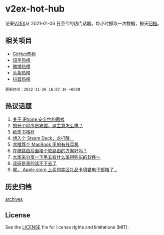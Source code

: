 # v2ex-hot-hub

 记录[V2EX](https://www.v2ex.com/)从 2021-01-06 日至今的热门话题。每小时抓取一次数据，按天[归档](archives)。
 
 ## 相关项目

- [GitHub热榜](https://github.com/lonnyzhang423/github-hot-hub)
- [知乎热榜](https://github.com/lonnyzhang423/zhihu-hot-hub)
- [微博热榜](https://github.com/lonnyzhang423/weibo-hot-hub)
- [头条热榜](https://github.com/lonnyzhang423/toutiao-hot-hub)
- [抖音热榜](https://github.com/lonnyzhang423/douyin-hot-hub)


 `更新时间：2022-11-20 16:07:10 +0800`

## 热议话题

1. [关于 iPhone 安全性的思考](https://www.v2ex.com/t/896534)
1. [想开个程序员宾馆，这主意怎么样？](https://www.v2ex.com/t/896467)
1. [纸质书推荐](https://www.v2ex.com/t/896448)
1. [想入个 Steam Deck，求打醒。](https://www.v2ex.com/t/896537)
1. [求推荐个 MacBook 用的有线耳机](https://www.v2ex.com/t/896501)
1. [在硬路由后面接个软路由的方案好吗？](https://www.v2ex.com/t/896483)
1. [大家来分享一下黑五有什么值得购买的软件～](https://www.v2ex.com/t/896444)
1. [读研是真的读不下去了](https://www.v2ex.com/t/896530)
1. [唉， Apple store 上买的美区礼品卡填错电子邮箱了...](https://www.v2ex.com/t/896469)

## 历史归档

[archives](archives)

## License

See the [LICENSE](LICENSE) file for license rights and limitations (MIT).
